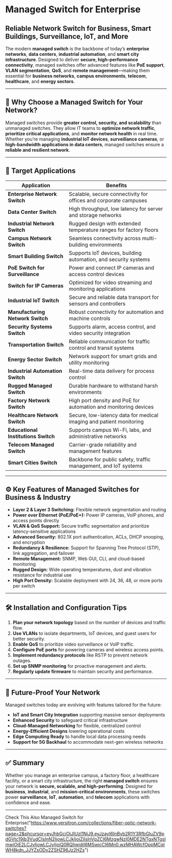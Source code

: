 # Managed Switch for Enterprise 
## Reliable Network Switch for Business, Smart Buildings, Surveillance, IoT, and More

The modern **managed switch** is the backbone of today’s **enterprise networks**, **data centers**, **industrial automation**, and **smart city infrastructure**. Designed to deliver **secure, high-performance connectivity**, managed switches offer advanced features like **PoE support**, **VLAN segmentation**, **QoS**, and **remote management**—making them essential for **business networks**, **campus environments**, **telecom**, **healthcare**, and **energy sectors**.

---

## 🔑 Why Choose a Managed Switch for Your Network?

Managed switches provide **greater control, security, and scalability** than unmanaged switches. They allow IT teams to **optimize network traffic**, **prioritize critical applications**, and **monitor network health** in real time. Whether you’re managing **industrial IoT devices**, **surveillance cameras**, or **high-bandwidth applications in data centers**, managed switches ensure a **reliable and resilient network**.

---

## 🎯 Target Applications

| Application                         | Benefits                                                         |
|-----------------------------------|-----------------------------------------------------------------|
| **Enterprise Network Switch**      | Scalable, secure connectivity for offices and corporate campuses |
| **Data Center Switch**             | High throughput, low latency for server and storage networks     |
| **Industrial Network Switch**      | Rugged design with extended temperature ranges for factory floors|
| **Campus Network Switch**          | Seamless connectivity across multi-building environments         |
| **Smart Building Switch**          | Supports IoT devices, building automation, and security systems  |
| **PoE Switch for Surveillance**   | Power and connect IP cameras and access control devices          |
| **Switch for IP Cameras**          | Optimized for video streaming and monitoring applications        |
| **Industrial IoT Switch**          | Secure and reliable data transport for sensors and controllers   |
| **Manufacturing Network Switch**  | Robust connectivity for automation and machine controls          |
| **Security Systems Switch**        | Supports alarm, access control, and video security integration   |
| **Transportation Switch**          | Reliable communication for traffic control and transit systems   |
| **Energy Sector Switch**           | Network support for smart grids and utility monitoring           |
| **Industrial Automation Switch**  | Real-time data delivery for process control                      |
| **Rugged Managed Switch**          | Durable hardware to withstand harsh environments                 |
| **Factory Network Switch**         | High port density and PoE for automation and monitoring devices  |
| **Healthcare Network Switch**      | Secure, low-latency data for medical imaging and patient monitoring |
| **Educational Institutions Switch**| Supports campus Wi-Fi, labs, and administrative networks         |
| **Telecom Managed Switch**         | Carrier-grade reliability and management features                |
| **Smart Cities Switch**            | Backbone for public safety, traffic management, and IoT systems  |

---

## ⚙️ Key Features of Managed Switches for Business & Industry

- **Layer 2 & Layer 3 Switching:** Flexible network segmentation and routing  
- **Power over Ethernet (PoE/PoE+):** Power IP cameras, VoIP phones, and access points directly  
- **VLAN & QoS Support:** Secure traffic segmentation and prioritize latency-sensitive applications  
- **Advanced Security:** 802.1X port authentication, ACLs, DHCP snooping, and encryption  
- **Redundancy & Resilience:** Support for Spanning Tree Protocol (STP), link aggregation, and failover  
- **Remote Management:** SNMP, Web GUI, CLI, and cloud-based monitoring  
- **Rugged Design:** Wide operating temperatures, dust and vibration resistance for industrial use  
- **High Port Density:** Scalable deployment with 24, 36, 48, or more ports per switch  

---

## 🛠 Installation and Configuration Tips

1. **Plan your network topology** based on the number of devices and traffic flow.  
2. **Use VLANs** to isolate departments, IoT devices, and guest users for better security.  
3. **Enable QoS** to prioritize video surveillance or VoIP traffic.  
4. **Configure PoE ports** for powering cameras and wireless access points.  
5. **Implement redundancy protocols** like RSTP to prevent network outages.  
6. **Set up SNMP monitoring** for proactive management and alerts.  
7. **Regularly update firmware** to maintain security and performance.  

---

## 🔮 Future-Proof Your Network

Managed switches today are evolving with features tailored for the future:  

- **IoT and Smart City Integration** supporting massive sensor deployments  
- **Enhanced Security** to safeguard critical infrastructure  
- **Cloud-Managed Networking** for flexible, centralized control  
- **Energy-Efficient Designs** lowering operational costs  
- **Edge Computing Ready** to handle local data processing needs  
- **Support for 5G Backhaul** to accommodate next-gen wireless networks  

---

## ✅ Summary

Whether you manage an enterprise campus, a factory floor, a healthcare facility, or a smart city infrastructure, the right **managed switch** ensures your network is **secure, scalable, and high-performing**. Designed for **business**, **industrial**, and **mission-critical environments**, these switches power **surveillance**, **IoT**, **automation**, and **telecom** applications with confidence and ease.

---

Check This Also  Managed Switch for Enterprise("https://www.versitron.com/collections/fiber-optic-network-switches?page=2&phcursor=eyJhbGciOiJIUzI1NiJ9.eyJzayI6InByb2R1Y3RfbGluZV9pdGVtc19jb3VudCIsInN2IjowLCJkIjoiZiIsInVpZCI6MzgwNzI0MDE2NTgxNTgsImwiOjE2LCJvIjowLCJyIjoiQ0RQIiwidiI6MSwicCI6Mn0.wzMHAWcfOppMCqIWH8kdn_JJYZsODv2ZSHZ96Jz2HZs")

